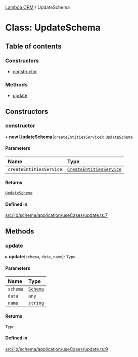 [Lambda ORM](../README.md) / UpdateSchema

# Class: UpdateSchema

## Table of contents

### Constructors

- [constructor](UpdateSchema.md#constructor)

### Methods

- [update](UpdateSchema.md#update)

## Constructors

### constructor

• **new UpdateSchema**(`createEntitiesService`): [`UpdateSchema`](UpdateSchema.md)

#### Parameters

| Name | Type |
| :------ | :------ |
| `createEntitiesService` | [`CreateEntitiesService`](CreateEntitiesService.md) |

#### Returns

[`UpdateSchema`](UpdateSchema.md)

#### Defined in

[src/lib/schema/application/useCases/update.ts:7](https://github.com/lambda-orm/lambdaorm-base/blob/6519a36bb90ceba6741ed0abf1b5c31fac3d7d67/src/lib/schema/application/useCases/update.ts#L7)

## Methods

### update

▸ **update**(`schema`, `data`, `name`): `Type`

#### Parameters

| Name | Type |
| :------ | :------ |
| `schema` | [`Schema`](../interfaces/Schema.md) |
| `data` | `any` |
| `name` | `string` |

#### Returns

`Type`

#### Defined in

[src/lib/schema/application/useCases/update.ts:9](https://github.com/lambda-orm/lambdaorm-base/blob/6519a36bb90ceba6741ed0abf1b5c31fac3d7d67/src/lib/schema/application/useCases/update.ts#L9)
